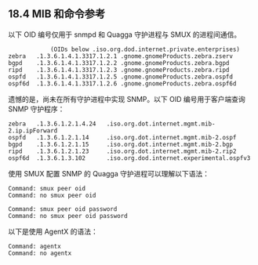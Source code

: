 ## 18.4 MIB 和命令参考

以下 OID 编号仅用于 snmpd 和 Quagga 守护进程与 SMUX 的进程间通信。

```shell
            (OIDs below .iso.org.dod.internet.private.enterprises)
zebra	.1.3.6.1.4.1.3317.1.2.1 .gnome.gnomeProducts.zebra.zserv
bgpd	.1.3.6.1.4.1.3317.1.2.2 .gnome.gnomeProducts.zebra.bgpd
ripd	.1.3.6.1.4.1.3317.1.2.3 .gnome.gnomeProducts.zebra.ripd
ospfd	.1.3.6.1.4.1.3317.1.2.5 .gnome.gnomeProducts.zebra.ospfd
ospf6d	.1.3.6.1.4.1.3317.1.2.6 .gnome.gnomeProducts.zebra.ospf6d
```

遗憾的是，尚未在所有守护进程中实现 SNMP。以下 OID 编号用于客户端查询 SNMP 守护程序：

```shell
zebra	.1.3.6.1.2.1.4.24   .iso.org.dot.internet.mgmt.mib-2.ip.ipForward
ospfd	.1.3.6.1.2.1.14	    .iso.org.dot.internet.mgmt.mib-2.ospf
bgpd	.1.3.6.1.2.1.15	    .iso.org.dot.internet.mgmt.mib-2.bgp 
ripd	.1.3.6.1.2.1.23	    .iso.org.dot.internet.mgmt.mib-2.rip2
ospf6d	.1.3.6.1.3.102	    .iso.org.dod.internet.experimental.ospfv3
```

使用 SMUX 配置 SNMP 的 Quagga 守护进程可以理解以下语法：

```shell
Command: smux peer oid
Command: no smux peer oid
```



```shell
Command: smux peer oid password
Command: no smux peer oid password
```

以下是使用 AgentX 的语法：

```shell
Command: agentx
Command: no agentx
```

